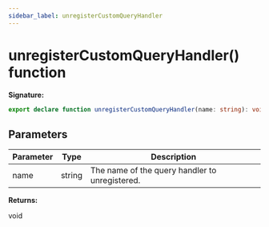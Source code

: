 ```yaml
---
sidebar_label: unregisterCustomQueryHandler
---
```

# unregisterCustomQueryHandler() function

**Signature:**

```typescript
export declare function unregisterCustomQueryHandler(name: string): void;
```

## Parameters

|  Parameter | Type | Description |
|  --- | --- | --- |
|  name | string | The name of the query handler to unregistered. |

**Returns:**

void

